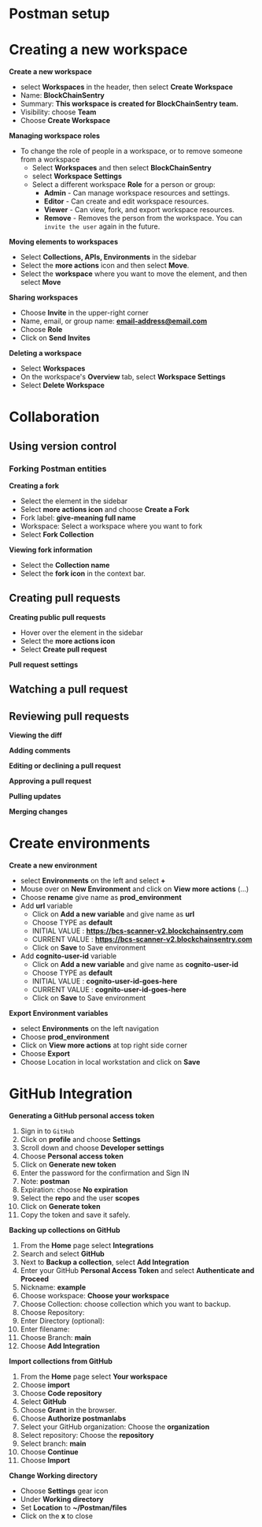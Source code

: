 # Postman setup 

# Creating a new workspace

**Create a new workspace**

- select **Workspaces** in the header, then select **Create Workspace**
- Name: **BlockChainSentry**
- Summary: **This workspace is created for BlockChainSentry team.**
- Visibility: choose **Team**
- Choose **Create Workspace**

**Managing workspace roles**

- To change the role of people in a workspace, or to remove someone from a workspace
  - Select **Workspaces** and then select **BlockChainSentry**
  - select **Workspace Settings**
  - Select a different workspace **Role** for a person or group:
    - **Admin** - Can manage workspace resources and settings.
    - **Editor** - Can create and edit workspace resources.
    - **Viewer** - Can view, fork, and export workspace resources.
    - **Remove** - Removes the person from the workspace. You can `invite the user` again in the future.

**Moving elements to workspaces**

- Select **Collections, APIs, Environments**  in the sidebar
- Select the **more actions** icon and then select **Move**. 
- Select the **workspace** where you want to move the element, and then select **Move**

**Sharing workspaces**

- Choose **Invite** in the upper-right corner
- Name, email, or group name: **email-address@email.com**
- Choose **Role**
- Click on **Send Invites**

**Deleting a workspace**

- Select **Workspaces**
- On the workspace's **Overview** tab, select **Workspace Settings**
- Select **Delete Workspace**

# Collaboration

## Using version control

### Forking Postman entities
**Creating a fork**

- Select the element in the sidebar
- Select **more actions icon** and choose **Create a Fork**
- Fork label: **give-meaning full name**
- Workspace: Select a workspace where you want to fork
- Select **Fork Collection**

**Viewing fork information**

- Select the **Collection name**
- Select the **fork icon** in the context bar.

## Creating pull requests

**Creating public pull requests**

- Hover over the element in the sidebar
- Select the **more actions icon**
- Select **Create pull request**

**Pull request settings**

## Watching a pull request

## Reviewing pull requests

**Viewing the diff**

**Adding comments**

**Editing or declining a pull request**

**Approving a pull request**

**Pulling updates**

**Merging changes**

# Create environments

**Create a new environment**

- select **Environments** on the left and select **+**
- Mouse over on **New Environment** and click on **View more actions** (...)
- Choose **rename** give name as **prod_environment**
- Add **url** variable
  - Click on **Add a new variable** and give name as **url**
  - Choose TYPE as **default**
  - INITIAL VALUE : **https://bcs-scanner-v2.blockchainsentry.com**
  - CURRENT VALUE : **https://bcs-scanner-v2.blockchainsentry.com**
  - Click on **Save** to Save environment 
- Add **cognito-user-id** variable
  - Click on **Add a new variable** and give name as **cognito-user-id**
  - Choose TYPE as **default**
  - INITIAL VALUE : **cognito-user-id-goes-here**
  - CURRENT VALUE : **cognito-user-id-goes-here**
  - Click on **Save** to Save environment

**Export Environment variables**

- select **Environments** on the left navigation 
- Choose **prod_environment**
- Click on **View more actions** at top right side corner
- Choose **Export**
- Choose Location in local workstation and click on **Save**

# GitHub Integration

**Generating a GitHub personal access token**

1. Sign in to `GitHub`
2. Click on **profile** and choose **Settings**
3. Scroll down and choose **Developer settings**
4. Choose **Personal access token**
5. Click on **Generate new token**
6. Enter the password for the confirmation and Sign IN
7. Note: **postman**
8. Expiration: choose **No expiration**
9. Select the **repo** and the user **scopes**
10. Click on **Generate token**
11. Copy the token and save it safely.

**Backing up collections on GitHub**

1. From the **Home** page select **Integrations**
2. Search and select **GitHub**
3. Next to **Backup a collection**, select **Add Integration**
4. Enter your GitHub **Personal Access Token** and select **Authenticate and Proceed**
5. Nickname: **example**
6. Choose workspace: **Choose your workspace**
7. Choose Collection: choose collection which you want to backup.
8. Choose Repository: 
9. Enter Directory (optional):
10. Enter filename:
11. Choose Branch: **main**
12. Choose **Add Integration**

**Import collections from GitHub**

1. From the **Home** page select **Your workspace**
2. Choose **import**
3. Choose **Code repository**
4. Select **GitHub**
5. Choose **Grant** in the browser.
6. Choose **Authorize postmanlabs**
7. Select your GitHub organization: Choose the **organization**
8. Select repository: Choose the **repository**
9.  Select branch: **main**
10. Choose **Continue**
11. Choose **Import**

**Change Working directory**

- Choose **Settings** gear icon
- Under **Working directory** 
- Set **Location** to **~/Postman/files**
- Click on the **x** to close
